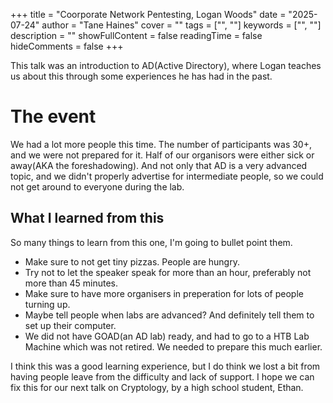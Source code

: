 +++
title = "Coorporate Network Pentesting, Logan Woods"
date = "2025-07-24"
author = "Tane Haines"
cover = ""
tags = ["", ""]
keywords = ["", ""]
description = ""
showFullContent = false
readingTime = false
hideComments = false
+++

This talk was an introduction to AD(Active Directory), where Logan teaches us about this through some experiences he has had in the past.

<!--more-->

# The event
We had a lot more people this time. The number of participants was 30+, and we were not prepared for it. Half of our organisors were either sick or away(AKA the foreshadowing). And not only that AD is a very advanced topic, and we didn't properly advertise for intermediate people, so we could not get around to everyone during the lab.

## What I learned from this
So many things to learn from this one, I'm going to bullet point them.
* Make sure to not get tiny pizzas. People are hungry.
* Try not to let the speaker speak for more than an hour, preferably not more than 45 minutes.
* Make sure to have more organisers in preperation for lots of people turning up.
* Maybe tell people when labs are advanced? And definitely tell them to set up their computer.
* We did not have GOAD(an AD lab) ready, and had to go to a HTB Lab Machine which was not retired. We needed to prepare this much earlier.

I think this was a good learning experience, but I do think we lost a bit from having people leave from the difficulty and lack of support. I hope we can fix this for our next talk on Cryptology, by a high school student, Ethan.